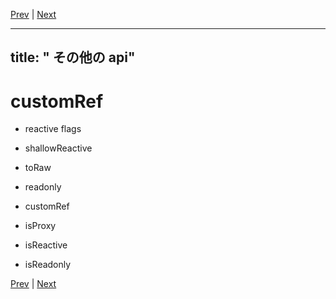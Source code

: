 [Prev](https://github.com/Ubugeeei/chibivue/blob/main/books/japanese/210_brs_computed_watch.md) | [Next](https://github.com/Ubugeeei/chibivue/blob/main/books/japanese/230_brs_array_instrumentations.md)

---

## title: " その他の api"

# customRef

- reactive flags
- shallowReactive
- toRaw
- readonly

- customRef
- isProxy
- isReactive
- isReadonly

[Prev](https://github.com/Ubugeeei/chibivue/blob/main/books/japanese/210_brs_computed_watch.md) | [Next](https://github.com/Ubugeeei/chibivue/blob/main/books/japanese/230_brs_array_instrumentations.md)
